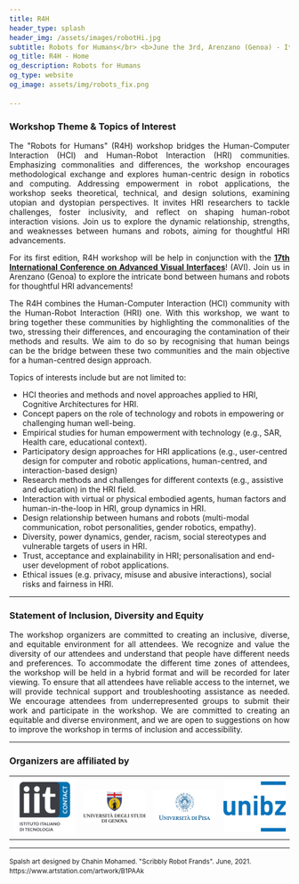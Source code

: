```yaml
---
title: R4H
header_type: splash
header_img: /assets/images/robotHi.jpg
subtitle: Robots for Humans</br> <b>June the 3rd, Arenzano (Genoa) - Italy</b>
og_title: R4H - Home
og_description: Robots for Humans
og_type: website
og_image: assets/img/robots_fix.png

---
```


### Workshop Theme & Topics of Interest

<p style="text-align: justify;">
The "Robots for Humans" (R4H) workshop bridges the Human-Computer Interaction (HCI) and Human-Robot Interaction (HRI) communities. Emphasizing commonalities and differences, the workshop encourages methodological exchange and explores human-centric design in robotics and computing. Addressing empowerment in robot applications, the workshop seeks theoretical, technical, and design solutions, examining utopian and dystopian perspectives. It invites HRI researchers to tackle challenges, foster inclusivity, and reflect on shaping human-robot interaction visions. Join us to explore the dynamic relationship, strengths, and weaknesses between humans and robots, aiming for thoughtful HRI advancements.
</p>

<p style="text-align: justify;">
For its first edition, R4H workshop will be help in conjunction with the <a href="https://avi2024.dibris.unige.it/"><b>17th International Conference on Advanced Visual Interfaces</b></a>! (AVI). Join us in Arenzano (Genoa) to explore the intricate bond between humans and robots for thoughtful HRI advancements!
</p>

<p style="text-align: justify;">
The R4H combines the Human-Computer Interaction (HCI) community with the Human-Robot Interaction (HRI) one. With this workshop, we want to bring together these communities by highlighting the commonalities of the two, stressing their differences, and encouraging the contamination of their methods and results. We aim to do so by recognising that human beings can be the bridge between these two communities and the main objective for a human-centred design approach.
</p>

Topics of interests include but are not limited to:
* HCI theories and methods and novel approaches applied to HRI, Cognitive Architectures for HRI.
* Concept papers on the role of technology and robots in empowering or challenging human well-being.
* Empirical studies for human empowerment with technology (e.g., SAR, Health care, educational context).
* Participatory design approaches for HRI applications (e.g., user-centred design for computer and robotic applications, human-centred, and interaction-based design)
* Research methods and challenges for different contexts (e.g., assistive and education) in the HRI field.
* Interaction with virtual or physical embodied agents, human factors and human-in-the-loop in HRI, group dynamics in HRI.
* Design relationship between humans and robots (multi-modal communication, robot personalities, gender robotics, empathy).
* Diversity, power dynamics, gender, racism, social stereotypes and vulnerable targets of users in HRI.
* Trust, acceptance and explainability in HRI; personalisation and end-user development of robot applications.
* Ethical issues (e.g. privacy, misuse and abusive interactions), social risks and fairness in HRI.

---

### Statement of Inclusion, Diversity and Equity

<p style="text-align: justify;">
The workshop organizers are committed to creating an inclusive, diverse, and equitable environment for all attendees. We recognize and value the diversity of our attendees and understand that people have different needs and preferences. To accommodate the different time zones of attendees, the workshop will be held in a hybrid format and will be recorded for later viewing. To ensure that all attendees have reliable access to the internet, we will provide technical support and troubleshooting assistance as needed. We encourage attendees from underrepresented groups to submit their work and participate in the workshop. We are committed to creating an equitable and diverse environment, and we are open to suggestions on how to improve the workshop in terms of inclusion and accessibility.
</p>

---

### Organizers are affiliated by

<table>
  <tr>
    <!--
    <td> <img src="assets/img/genova_more.png" alt="Genova More" width="300"/> </td>
    <td> <img  src="assets/img/genova_logo.png" alt="Genova Logo" width="300"/> </td>
    -->
    <td> <img  src="assets/images/logo_contact.png" alt="contact" width="300"/> </td>
    <td> <img  src="assets/images/logo_unige.png" alt="unige" width="300"/> </td>
    <td> <img  src="assets/images/logo_unipi.png" alt="unipi" width="300"/> </td>
    <td> <img  src="assets/images/logo_unibo.svg" alt="unibo" width="300"/> </td>
  </tr>
  <!--
  <tr>
    <td> <img src="assets/img/raise.png" alt="Raise" width="300"/> </td>
    <td> <img src="assets/img/coro.jpeg" alt="CoRo" width="300"/> </td>
    <td> <img src="assets/img/RAS.png" alt="IEEE RAS" width="300"/> </td>
  </tr>
  -->
</table>

---

<p class="card-text"><small class="text-muted">Spalsh art designed by Chahin Mohamed. "Scribbly Robot Frands". June, 2021. <a>https://www.artstation.com/artwork/B1PAAk</a></small></p>
